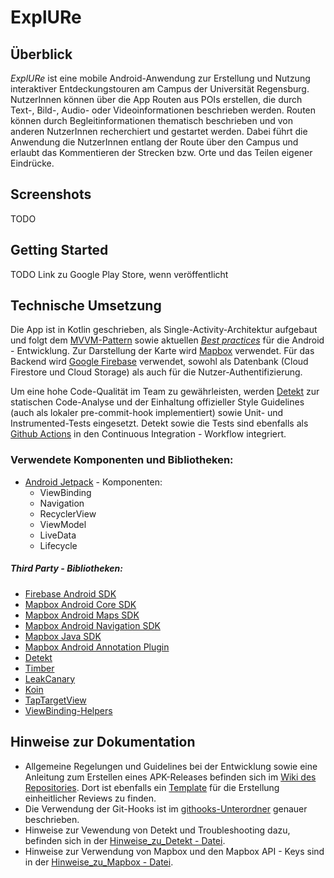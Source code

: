 # ExplURe

## Überblick
*ExplURe* ist eine mobile Android-Anwendung zur Erstellung und Nutzung interaktiver
Entdeckungstouren am Campus der Universität Regensburg. NutzerInnen können über die App Routen aus POIs erstellen, die durch Text-, Bild-, Audio- oder Videoinformationen beschrieben werden. Routen können durch Begleitinformationen thematisch beschrieben und von anderen NutzerInnen recherchiert und gestartet werden. Dabei führt die Anwendung die NutzerInnen entlang der Route über den Campus und erlaubt das Kommentieren der Strecken bzw. Orte und das Teilen eigener Eindrücke.  

## Screenshots
TODO

## Getting Started
TODO Link zu Google Play Store, wenn veröffentlicht

## Technische Umsetzung
Die App ist in Kotlin geschrieben, als Single-Activity-Architektur aufgebaut und folgt dem [MVVM-Pattern](https://en.wikipedia.org/wiki/Model%E2%80%93view%E2%80%93viewmodel) sowie aktuellen [*Best practices*](https://developer.android.com/jetpack/guide) für die Android - Entwicklung.
Zur Darstellung der Karte wird [Mapbox](https://www.mapbox.com/) verwendet.
Für das Backend wird [Google Firebase](https://firebase.google.com/?hl=en) verwendet, sowohl als Datenbank (Cloud Firestore und Cloud Storage) als auch für die Nutzer-Authentifizierung.

Um eine hohe Code-Qualität im Team zu gewährleisten, werden [Detekt](https://detekt.github.io/detekt/) zur statischen Code-Analyse und der Einhaltung offizieller Style Guidelines (auch als lokaler pre-commit-hook implementiert) sowie Unit- und Instrumented-Tests eingesetzt. Detekt sowie die Tests sind ebenfalls als [Github Actions](./.github/workflows) in den Continuous Integration - Workflow integriert.

### Verwendete Komponenten und Bibliotheken:
* [Android Jetpack](https://developer.android.com/jetpack) - Komponenten:
    - ViewBinding
    - Navigation
    - RecyclerView
    - ViewModel
    - LiveData
    - Lifecycle

##### Third Party - Bibliotheken:
* [Firebase Android SDK](https://firebase.google.com/docs/android/setup?hl=en)
* [Mapbox Android Core SDK](https://docs.mapbox.com/android/core/guides/)
* [Mapbox Android Maps SDK](https://docs.mapbox.com/android/maps/guides/)
* [Mapbox Android Navigation SDK](https://docs.mapbox.com/android/navigation/guides/)
* [Mapbox Java SDK](https://docs.mapbox.com/android/java/guides/)
* [Mapbox Android Annotation Plugin](https://docs.mapbox.com/android/plugins/guides/annotation/)
* [Detekt](https://github.com/detekt/detekt)
* [Timber](https://github.com/JakeWharton/timber)
* [LeakCanary](https://square.github.io/leakcanary/)
* [Koin](https://insert-koin.io/)
* [TapTargetView](https://github.com/KeepSafe/TapTargetView)
* [ViewBinding-Helpers](https://github.com/FunkyMuse/KAHelpers/tree/master/viewbinding)

## Hinweise zur Dokumentation

* Allgemeine Regelungen und Guidelines bei der Entwicklung sowie eine Anleitung zum Erstellen eines APK-Releases befinden sich im [Wiki des Repositories](https://github.com/UniRegensburg/unsere-app-fur-die-universitat-regensburg-campus-guide/wiki). Dort ist ebenfalls ein [Template](https://github.com/UniRegensburg/unsere-app-fur-die-universitat-regensburg-campus-guide/wiki/Checkliste---Pull-Request-Review) für die Erstellung einheitlicher Reviews zu finden. 
* Die Verwendung der Git-Hooks ist im [githooks-Unterordner](./githooks) genauer beschrieben.
* Hinweise zur Vewendung von Detekt und Troubleshooting dazu, befinden sich in der [Hinweise_zu_Detekt - Datei](./Hinweise_zu_Detekt.md).
* Hinweise zur Verwendung von Mapbox und den Mapbox API - Keys sind in der [Hinweise_zu_Mapbox - Datei](./Hinweise_zu_Mapbox.md).
